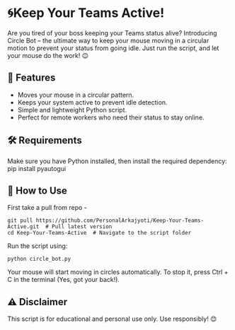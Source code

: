 # 🌀Keep Your Teams Active!
Are you tired of your boss keeping your Teams status alive?
Introducing Circle Bot – the ultimate way to keep your mouse moving in a circular motion to prevent your status from going idle. Just run the script, and let your mouse do the work! 😉

## 🚀 Features
- Moves your mouse in a circular pattern.
- Keeps your system active to prevent idle detection.
- Simple and lightweight Python script.
- Perfect for remote workers who need their status to stay online.

## 🛠 Requirements

Make sure you have Python installed, then install the required dependency:
  pip install pyautogui

## 🔧 How to Use

  First take a pull from repo - 
  
    git pull https://github.com/PersonalArkajyoti/Keep-Your-Teams-Active.git  # Pull latest version
    cd Keep-Your-Teams-Active  # Navigate to the script folder
    
  Run the script using:
  
    python circle_bot.py
    
  Your mouse will start moving in circles automatically.
  To stop it, press Ctrl + C in the terminal (Yes, got your back!).


## ⚠️ Disclaimer
This script is for educational and personal use only. Use responsibly! 😊

